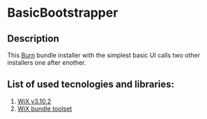 # BasicBootstrapper

## Description
This [Burn](http://wixtoolset.org/documentation/manual/v3/bundle/) bundle installer with the simplest basic UI calls two other installers one after enother.

## List of used tecnologies and libraries:
1. [WiX v3.10.2](http://wixtoolset.org/) 
1. [WiX bundle toolset](http://wixtoolset.org/documentation/manual/v3/bundle/) 